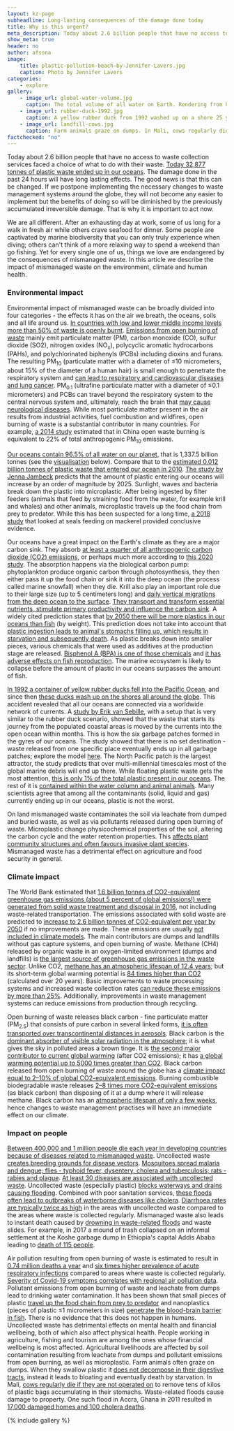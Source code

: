 ```yaml
---
layout: kz-page
subheadline: Long-lasting consequences of the damage done today
title: Why is this urgent?
meta_description: Today about 2.6 billion people that have no access to waste collection services faced a choice of what to do with their waste. Today 32,877 tonnes of plastic waste ended up in our oceans. The environmental damage done in the past 24 hours will have long lasting effects. The World Bank estimated that 1.6 billion tonnes of CO2-equivalent greenhouse gas emissions (about 5 percent of global emissions) were generated from solid waste treatment and disposal in 2016. Basic improvements to waste management systems can reduce these emissions by more than 25%. Between 400,000 and 1 million people die each year in developing countries because of diseases related to mismanaged waste. In this article we describe the impact of mismanaged waste on the environment, climate and human health.
show_meta: true
header: no
author: afsona
image:
    title: plastic-pollution-beach-by-Jennifer-Lavers.jpg
    caption: Photo by Jennifer Lavers
categories:
    - explore
gallery:
    - image_url: global-water-volume.jpg
      caption: The total volume of all water on Earth. Rendering from https://www.usgs.gov/media/images/all-earths-water-a-single-sphere
    - image_url: rubber-duck-1992.jpg
      caption: A yellow rubber duck from 1992 washed up on a shore 25 years later. Photo from www.thesun.co.uk
    - image_url: landfill-cows.jpg
      caption: Farm animals graze on dumps. In Mali, cows regularly die if they are not operated on to remove tens of kilos of plastic bags accumulating in their stomachs. 
factchecked: "no"
---
```


Today about 2.6 billion people that have no access to waste collection services faced a choice of what to do with their waste. <!-- cite -->
[Today 32,877 tonnes of plastic waste ended up in our oceans][7]. 
The damage done in the past 24 hours will have long lasting effects. 
The good news is that this can be changed. 
If we postpone implementing the necessary changes to waste management systems around the globe, they will not become any easier to implement but the benefits of doing so will be diminished by the previously accumulated irreversible damage. 
That is why it is important to act now.


We are all different. 
After an exhausting day at work, some of us long for a walk in fresh air while others crave seafood for dinner. 
Some people are captivated by marine biodiversity that you can only truly experience when diving; others can't think of a more relaxing way to spend a weekend than go fishing. 
Yet for every single one of us, things we love are endangered by the consequences of mismanaged waste. 
In this article we describe the impact of mismanaged waste on the environment, climate and human health. 



### Environmental impact 

Environmental impact of mismanaged waste can be broadly divided into four categories - the effects it has on the air we breath, the oceans, soils and all life around us. 
[In countries with low and lower middle income levels more than 50% of waste is openly burnt][1].
[Emissions from open burning of waste][3] mainly emit particulate matter (PM), carbon monoxide (CO), sulfur dioxide (SO2), nitrogen oxides (NO<sub>x</sub>), polycyclic aromatic hydrocarbons (PAHs), and polychlorinated biphenyls (PCBs) including dioxins and furans. 
The resulting PM<sub>10</sub> (particulate matter with a diameter of &le;10 micrometers, about 15% of the diameter of a human hair) is small enough to penetrate the respiratory system and [can lead to respiratory and cardiovascular diseases and lung cancer][2].
PM<sub>0.1</sub> (ultrafine particulate matter with a diameter of &le;0.1 micrometers) and PCBs can travel beyond the respiratory system to the central nervous system and, ultimately, reach the brain that [may cause neurological diseases][3].
While most particulate matter present in the air results from industrial activities, fuel combustion and wildfires, open burning of waste is a substantial contributor in many countries. 
For example, [a 2014 study][4] estimated that in China open waste burning is equivalent to 22% of total anthropogenic PM<sub>10</sub> emissions.


[Our oceans contain 96.5% of all water on our planet][6], that is 1,337.5 billion tonnes (see the [visualisation][8] below). 
Compare that to the [estimated 0.012 billion tonnes of plastic waste that entered our ocean in 2010][7]. 
[The study by Jenna Jambeck][7] predicts that the amount of plastic entering our oceans will increase by an order of magnitude by 2025. 
Sunlight, waves and bacteria break down the plastic into microplastic.
After being ingested by filter feeders (animals that feed by straining food from the water, for example krill and whales) and other animals, microplastic travels up the food chain from prey to predator. 
While this has been suspected for a long time, [a 2018 study][12] that looked at seals feeding on mackerel provided conclusive evidence.


Our oceans have a great impact on the Earth's climate as they are a major carbon sink. 
They absorb [at least a quarter of all anthropogenic carbon dioxide (CO2) emissions][14], or perhaps much more according to [this 2020 study][13]. 
The absorption happens via the biological carbon pump: phytoplankton produce organic carbon through photosynthesis, they then either pass it up the food chain or sink it into the deep ocean (the process called marine snowfall) when they die. 
Krill also play an important role due to their large size (up to 5 centimeters long) and [daily vertical migrations from the deep ocean to the surface][15]. 
[They transport and transform essential nutrients, stimulate primary productivity and influence the carbon sink][17]. 
A widely cited prediction states that [by 2050 there will be more plastics in our oceans than fish][16] (by weight). 
This prediction does not take into account that [plastic ingestion leads to animal's stomachs filling up, which results in starvation and subsequently death][18].
As plastic breaks down into smaller pieces, various chemicals that were used as additives at the production stage are released. 
[Bisphenol A (BPA) is one of those chemicals][19] and [it has adverse effects on fish reproduction][20]. 
The marine ecosystem is likely to collapse before the amount of plastic in our oceans surpasses the amount of fish. 


[In 1992 a container of yellow rubber ducks fell into the Pacific Ocean][5], and since then [these ducks wash up on the shores all around the globe][8]. 
This accident revealed that all our oceans are connected via a worldwide network of currents. 
A [study by Erik van Sebille][9], with a setup that is very similar to the rubber duck scenario, showed that the waste that starts its journey from the populated coastal areas is moved by the currents into the open ocean within months. 
This is how the six garbage patches formed in the gyres of our oceans. 
The study showed that there is no set destination - waste released from one specific place eventually ends up in all garbage patches; explore the model [here][10]. 
The North Pacific patch is the largest attractor, the study predicts that over multi-millennial timescales most of the global marine debris will end up there. 
While floating plastic waste gets the most attention, [this is only 1% of the total plastic present in our oceans][11].
The rest of it is [contained within the water column and animal animals][21].
Many scientists agree that among all the contaminants (solid, liquid and gas) currently ending up in our oceans, plastic is not the worst.


On land mismanaged waste contaminates the soil via leachate from dumped and buried waste, as well as via pollutants released during open burning of waste. 
Microplastic change physicochemical properties of the soil, altering the carbon cycle and the water retention properties. 
This [affects plant community structures and often favours invasive plant species][22]. 
Mismanaged waste has a detrimental effect on agriculture and food security in general.



### Climate impact 

The World Bank estimated that [1.6 billion tonnes of CO2-equivalent greenhouse gas emissions (about 5 percent of global emissions!) were generated from solid waste treatment and disposal in 2016][1], not including waste-related transportation. 
The emissions associated with solid waste are predicted to [increase to 2.6 billion tonnes of CO2-equivalent per year by 2050][1] if no improvements are made. 
These emissions are usually [not included in climate models][4].
The main contributors are dumps and landfills without gas capture systems, and open burning of waste.
Methane (CH4) released by organic waste in an oxygen-limited environment (dumps and landfills) is [the largest source of greenhouse gas emissions in the waste sector][1].
Unlike CO2, [methane has an atmospheric lifespan of 12.4 years][23]; but its short-term global warming potential is [84 times higher than CO2][23] (calculated over 20 years).
Basic improvements to waste processing systems and increased waste collection rates [can reduce these emissions by more than 25%][1]. 
Additionally, improvements in waste management systems can reduce  emissions from production through recycling.


Open burning of waste releases black carbon - fine particulate matter (PM<sub>2.5</sub>) that consists of pure carbon in several linked forms, [it is often transported over transcontinental distances in aerosols][24].
Black carbon is the [dominant absorber of visible solar radiation in the atmosphere][24]; it is what gives the sky in polluted areas a brown tinge.
It is [the second major contributor to current global warming][24] (after CO2 emissions); it has [a global warming potential up to 5000 times greater than CO2][25]. 
Black carbon released from open burning of waste around the globe has a [climate impact equal to 2–10% of global CO2-equivalent emissions][25].
Burning combustible biodegradable waste releases [2–8 times more CO2-equivalent emissions][25] (as black carbon) than disposing of it at a dump where it will release methane. 
Black carbon has an [atmospheric lifespan of only a few weeks][24], hence changes to waste management practises will have an immediate effect on our climate. 



### Impact on people

[Between 400,000 and 1 million people die each year in developing countries because of diseases related to mismanaged waste][26]. 
Uncollected waste [creates breeding grounds for disease vectors][26]. 
[Mosquitoes spread malaria and dengue; flies - typhoid fever, dysentery, cholera and tuberculosis; rats - rabies and plague][26]. 
[At least 30 diseases are associated with uncollected waste][26].
Uncollected waste (especially plastic) [blocks waterways and drains causing flooding][26]. 
Combined with poor sanitation services, [these floods often lead to outbreaks of waterborne diseases like cholera][26].
[Diarrhoea rates are typically twice as high][27] in the areas with uncollected waste compared to the areas where waste is collected regularly. 
Mismanaged waste also leads to instant death caused by [drowning in waste-related floods][26] and waste slides. 
For example, in 2017 a mound of trash collapsed on an informal settlement at the Koshe garbage dump in Ethiopia's capital Addis Ababa leading to [death of 115 people][28].


Air pollution resulting from open burning of waste is estimated to result in [0.74 million deaths a year][26] and [six times higher prevalence of acute respiratory infections][27] compared to areas where waste is collected regularly. 
[Severity of Covid-19 symptoms correlates with regional air pollution data][30].
Pollutant emissions from open burning of waste and leachate from dumps lead to drinking water contamination. 
It has been shown that small pieces of plastic [travel up the food chain from prey to predator][12] and nanoplastics (pieces of plastic &le;1 micrometers in size) [penetrate the blood-brain barrier in fish][29]. 
There is no evidence that this does not happen in humans. 
Uncollected waste has detrimental effects on mental health and financial wellbeing, both of which also affect physical health. 
People working in agriculture, fishing and tourism are among the ones whose financial wellbeing is most affected. 
Agricultural livelihoods are affected by soil contamination resulting from leachate from dumps and pollutant emissions from open burning, as well as microplastic. 
Farm animals often graze on dumps. 
When they swallow plastic it [does not decompose in their digestive tracts][26], instead it leads to bloating and eventually death by starvation. 
In Mali, [cows regularly die if they are not operated on][27] to remove tens of kilos of plastic bags accumulating in their stomachs. 
Waste-related floods cause damage to property.
One such flood in Accra, Ghana in 2011 resulted in [17,000 damaged homes and 100 cholera deaths][26].





[1]: https://datatopics.worldbank.org/what-a-waste/
[2]: https://www.euro.who.int/en/health-topics/environment-and-health/air-quality/publications/2013/health-effects-of-particulate-matter.-policy-implications-for-countries-in-eastern-europe,-caucasus-and-central-asia-2013
[3]: https://link.springer.com/article/10.1007/s40726-016-0039-z
[4]: https://pubs.acs.org/doi/abs/10.1021/es502250z
[5]: https://www.bbc.co.uk/programmes/articles/5r4gpxYrCv2KknmvP1Zcrn3/filming-rubber-ducks-in-the-big-blue
[6]: https://www.usgs.gov/media/images/all-earths-water-a-single-sphere
[7]: https://science.sciencemag.org/content/347/6223/768
[8]: /explore/why-is-this-urgent/#gallery
[9]: https://iopscience.iop.org/article/10.1088/1748-9326/7/4/044040
[10]: https://plasticadrift.org/
[11]: https://iopscience.iop.org/article/10.1088/1748-9326/10/12/124006
[12]: https://www.sciencedirect.com/science/article/pii/S0269749117343294
[13]: https://www.pnas.org/content/117/18/9679
[14]: https://www.wmo.int/pages/prog/wcp/agm/publications/documents/Climate_Carbon_CoralReefs.pdf
[15]: https://www.sciencedirect.com/science/article/pii/S0960982206011948
[16]: https://www.ellenmacarthurfoundation.org/publications/the-new-plastics-economy-rethinking-the-future-of-plastics
[17]: https://www.nature.com/articles/s41467-019-12668-7
[18]: https://www.tandfonline.com/doi/full/10.1080/10643389.2019.1631990
[19]: https://www.sciencedirect.com/science/article/pii/S0045653502007890
[20]: https://www.sciencedirect.com/science/article/pii/S0045653519300335
[21]: https://www.nature.com/articles/s41598-019-44117-2
[22]: https://pubs.acs.org/doi/10.1021/acs.est.0c01051
[23]: https://www.ipcc.ch/site/assets/uploads/2018/02/WG1AR5_Chapter08_FINAL.pdf
[24]: https://www.nature.com/articles/ngeo156
[25]: https://www.sciencedirect.com/science/article/pii/S1352231019304388
[26]: https://wasteaid.org/wp-content/uploads/2019/05/2019-Tearfund-Consortium-No-time-to-waste-En.pdf
[27]: https://thecitywasteproject.files.wordpress.com/2013/03/solid_waste_management_in_the_worlds-cities.pdf
[28]: https://uk.reuters.com/article/uk-ethiopia-accident/ethiopia-trash-dump-landslide-death-toll-rises-to-115-idUKKBN16N0ND
[29]: https://www.ncbi.nlm.nih.gov/pmc/articles/PMC5597631/
[30]: https://www.sciencedirect.com/science/article/pii/S0269749120332115

<div name="gallery" id="gallery"></div> 
{% include gallery %}
